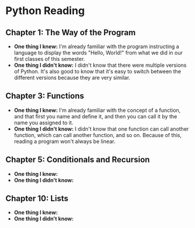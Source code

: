 # Python Reading

## Chapter 1: The Way of the Program
- **One thing I knew:** I'm already familiar with the program instructing a language to display the words "Hello, World!" from what we did in our first classes of this semester.
- **One thing I didn't know:** I didn't know that there were multiple versions of Python. It's also good to know that it's easy to switch between the different versions because they are very similar.  
## Chapter 3: Functions
- **One thing I knew:** I'm already familiar with the concept of a function, and that first you name and define it, and then you can call it by the name you assigned to it. 
- **One thing I didn't know:** I didn't know that one function can call another function, which can call another function, and so on. Because of this, reading a program won't always be linear. 
## Chapter 5: Conditionals and Recursion
- **One thing I knew:** 
- **One thing I didn't know:** 
## Chapter 10: Lists
- **One thing I knew:** 
- **One thing I didn't know:** 